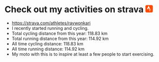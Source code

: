 # Check out my activities on strava ![logo](https://github.com/raywonkari/raywonkari/blob/master/logo/strava.png)
* https://strava.com/athletes/raywonkari
* I recently started running and cycling.
* Total cycling distance from this year: 118.83 km
* Total running distance from this year: 114.92 km
* All time cycling distance: 118.83 km
* All time running distance: 114.92 km
* My moto with this is to inspire at least a few people to start exercising.
